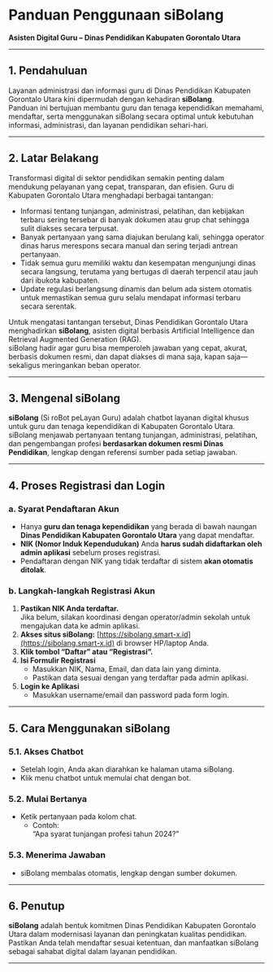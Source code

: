 # Panduan Penggunaan siBolang
**Asisten Digital Guru – Dinas Pendidikan Kabupaten Gorontalo Utara**

---

## 1. Pendahuluan

Layanan administrasi dan informasi guru di Dinas Pendidikan Kabupaten Gorontalo Utara kini dipermudah dengan kehadiran **siBolang**.  
Panduan ini bertujuan membantu guru dan tenaga kependidikan memahami, mendaftar, serta menggunakan siBolang secara optimal untuk kebutuhan informasi, administrasi, dan layanan pendidikan sehari-hari.

---

## 2. Latar Belakang

Transformasi digital di sektor pendidikan semakin penting dalam mendukung pelayanan yang cepat, transparan, dan efisien. Guru di Kabupaten Gorontalo Utara menghadapi berbagai tantangan:

- Informasi tentang tunjangan, administrasi, pelatihan, dan kebijakan terbaru sering tersebar di banyak dokumen atau grup chat sehingga sulit diakses secara terpusat.
- Banyak pertanyaan yang sama diajukan berulang kali, sehingga operator dinas harus merespons secara manual dan sering terjadi antrean pertanyaan.
- Tidak semua guru memiliki waktu dan kesempatan mengunjungi dinas secara langsung, terutama yang bertugas di daerah terpencil atau jauh dari ibukota kabupaten.
- Update regulasi berlangsung dinamis dan belum ada sistem otomatis untuk memastikan semua guru selalu mendapat informasi terbaru secara serentak.

Untuk mengatasi tantangan tersebut, Dinas Pendidikan Gorontalo Utara menghadirkan **siBolang**, asisten digital berbasis Artificial Intelligence dan Retrieval Augmented Generation (RAG).  
siBolang hadir agar guru bisa memperoleh jawaban yang cepat, akurat, berbasis dokumen resmi, dan dapat diakses di mana saja, kapan saja—sekaligus meringankan beban operator.

---

## 3. Mengenal siBolang

**siBolang** (Si roBot peLayan Guru) adalah chatbot layanan digital khusus untuk guru dan tenaga kependidikan di Kabupaten Gorontalo Utara.  
siBolang menjawab pertanyaan tentang tunjangan, administrasi, pelatihan, dan pengembangan profesi **berdasarkan dokumen resmi Dinas Pendidikan**, lengkap dengan referensi sumber pada setiap jawaban.

---

## 4. Proses Registrasi dan Login

### a. Syarat Pendaftaran Akun

- Hanya **guru dan tenaga kependidikan** yang berada di bawah naungan **Dinas Pendidikan Kabupaten Gorontalo Utara** yang dapat mendaftar.
- **NIK (Nomor Induk Kependudukan)** Anda **harus sudah didaftarkan oleh admin aplikasi** sebelum proses registrasi.
- Pendaftaran dengan NIK yang tidak terdaftar di sistem **akan otomatis ditolak**.

### b. Langkah-langkah Registrasi Akun

1. **Pastikan NIK Anda terdaftar.**  
   Jika belum, silakan koordinasi dengan operator/admin sekolah untuk mengajukan data ke admin aplikasi.
2. **Akses situs siBolang:** [https://sibolang.smart-x.id](https://sibolang.smart-x.id) di browser HP/laptop Anda.
3. **Klik tombol “Daftar” atau “Registrasi”.**
4. **Isi Formulir Registrasi**
   - Masukkan NIK, Nama, Email, dan data lain yang diminta.
   - Pastikan data sesuai dengan yang terdaftar pada admin aplikasi.
5. **Login ke Aplikasi**
   - Masukkan username/email dan password pada form login.

---

## 5. Cara Menggunakan siBolang

### 5.1. Akses Chatbot
- Setelah login, Anda akan diarahkan ke halaman utama siBolang.
- Klik menu chatbot untuk memulai chat dengan bot.

### 5.2. Mulai Bertanya
- Ketik pertanyaan pada kolom chat.
  - Contoh:  
    “Apa syarat tunjangan profesi tahun 2024?”

### 5.3. Menerima Jawaban
- siBolang membalas otomatis, lengkap dengan sumber dokumen.

---

## 6. Penutup

**siBolang** adalah bentuk komitmen Dinas Pendidikan Kabupaten Gorontalo Utara dalam modernisasi layanan dan peningkatan kualitas pendidikan.  
Pastikan Anda telah mendaftar sesuai ketentuan, dan manfaatkan siBolang sebagai sahabat digital dalam layanan pendidikan.

---
